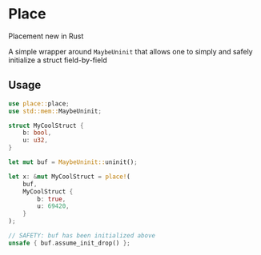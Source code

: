 # Place

Placement new in Rust

A simple wrapper around `MaybeUninit` that allows one to simply and safely
initialize a struct field-by-field

## Usage

```rust
use place::place;
use std::mem::MaybeUninit;

struct MyCoolStruct {
    b: bool,
    u: u32,
}

let mut buf = MaybeUninit::uninit();

let x: &mut MyCoolStruct = place!(
    buf,
    MyCoolStruct {
        b: true,
        u: 69420,
    }
);

// SAFETY: buf has been initialized above
unsafe { buf.assume_init_drop() };
```
